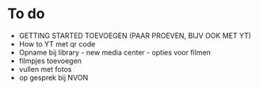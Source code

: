 # To do
* GETTING STARTED TOEVOEGEN (PAAR PROEVEN, BIJV OOK MET YT)
* How to YT met qr code
* Opname bij library - new media center - opties voor filmen
* filmpjes toevoegen
* vullen met fotos
* op gesprek bij NVON

